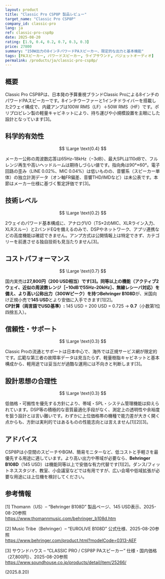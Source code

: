 ```yaml
---
layout: product
title: "Classic Pro CSP8P 製品レビュー"
target_name: "Classic Pro CSP8P"
company_id: classic-pro
lang: ja
ref: classic-pro-csp8p
date: 2025-08-20
rating: [1.9, 0.4, 0.2, 0.7, 0.3, 0.3]
price: 27800
summary: "150W出力の8インチパワードPAスピーカー、限定的な出力と基本機能"
tags: [PAスピーカー, パワードスピーカー, ライブサウンド, バジェットオーディオ]
permalink: /products/ja/classic-pro-csp8p/
---
```


## 概要

Classic Pro CSP8Pは、日本発の予算重視ブランドClassic Proによる8インチのパワードPAスピーカーです。8インチウーファーと1インチドライバーを搭載した2ウェイ構成で、内蔵アンプは100W RMS（LF）＋50W RMS（HF）です。ポリプロピレン製の軽量キャビネットにより、持ち運びや小規模設置を主眼にした設計となっています[3]。

## 科学的有効性

$$ \Large \text{0.4} $$

メーカー公称の周波数応答は65Hz–18kHz（−3dB）、最大SPLは110dBで、フルレンジ再生や高いヘッドルームは期待しづらい値です。指向角は90°×60°。電子回路の歪み（LINE 0.02%、MIC 0.04%）は低いものの、音響系（スピーカー単体）の独立計測データ（オン軸FR偏差、音響THD/IMDなど）は未公表です。本節はメーカー仕様に基づく暫定評価です[3]。

## 技術レベル

$$ \Large \text{0.2} $$

2ウェイのパワード基本構成に、アナログI/O（TS×2のMIC、XLRライン入力、XLRスルー）と2バンドEQを備えるのみで、DSPやネットワーク、アプリ連携などの高度機能は確認できません。アンプ方式は公開情報上は特定できず、カテゴリーを前進させる独自技術も見当たりません[3]。

## コストパフォーマンス

$$ \Large \text{0.7} $$

国内実売は**27,800円（200 USD相当）**です[3]。同等以上の機能（アクティブ2ウェイ、近似の周波数レンジ［−10dBで55Hz–20kHz］、無線レシーバ対応）を備え、より高い公称出力（300Wピーク）を持つ**Behringer B108D**が、米国向け正規小売で**145 USD**とより安価に入手できます[1][2]。  
**CP計算（両言語でUSD基準）:** 145 USD ÷ 200 USD = 0.725 → **0.7**（小数第1位四捨五入）。

## 信頼性・サポート

$$ \Large \text{0.3} $$

Classic Proの流通とサポートは日本中心で、海外では正規サービス網が限定的です。広範な第三者の故障率データは見当たらず、軽量樹脂キャビネットと基本構成から、軽用途では妥当だが過酷な運用には不向きと判断します[3]。

## 設計思想の合理性

$$ \Large \text{0.3} $$

低価格・可搬性を優先する方針により、帯域・SPL・システム管理機能は抑えられています。DSP等の積極的な音質最適化手段がなく、測定上の透明性や余裕度を狙う設計とは言い難いです。わずかに上位価格帯の機種で能力差が大きく開く点からも、方針は実利的ではあるものの性能志向とは言えません[1][2][3]。

## アドバイス

CSP8Pは小空間のスピーチやBGM、簡易モニターなど、低コストと手軽さを最優先する用途に適しています。より高い出力や帯域が必要なら、**Behringer B108D**（145 USD）は機能同等以上で安価な有力代替です[1][2]。ダンス/フィットネススタジオ、教室、小会議室などでは有用ですが、広い会場や低域拡張が必要な用途には上位機を検討してください。

## 参考情報

[1] Thomann（US）– “Behringer B108D” 製品ページ、145 USD表示、2025-08-20参照  
https://www.thomannmusic.com/behringer_b108d.htm

[2] Music Tribe（Behringer）– “EUROLIVE B108D” 公式仕様、2025-08-20参照  
https://www.behringer.com/product.html?modelCode=0313-AEF

[3] サウンドハウス – “CLASSIC PRO / CSP8P PAスピーカー” 仕様・国内価格（27,800円）、2025-08-20参照  
https://www.soundhouse.co.jp/products/detail/item/25266/

(2025.8.20)


